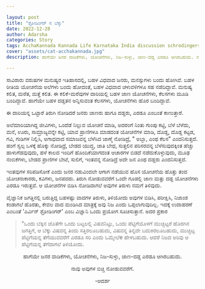 ```yaml
---

layout: post
title: "ಶ್ರೋಡಿಂಗರ್ ನ ಬೆಕ್ಕು"
date: 2022-12-28
author: Adarsha
categories: Story
tags: AcchaKannada Kannada Life Karnataka India discussion schrodingerscat, science, theory
cover: "assets/cat-acchakannada.jpg"
description: ಹಾಗೆಯೇ ಜನರ ವಾಡಿಕೆಗಳು, ಯೋಚನೆಗಳು, ನಿಜ-ಸುಳ್ಳು, ಜಾಣ-ದಡ್ಡ ಎರಡೂ ಆಗಿರಬಹುದು. ನಾವು ಅವುಗಳ ಬಿಚ್ಚಿ ನೋಡುವವರೆಗೆ.

---
```


ಸಾವಿರಾರು ವರುಷಗಳ ಮನುಷ್ಯರ ಇತಿಹಾಸದಲ್ಲಿ, ಬಹಳ ವಿಧವಾದ ಜನರು, ಮನಸ್ಸುಗಳು ಬಂದು ಹೋಗಿವೆ. ಬಹಳ ರೀತಿಯ ಯೋಚನೆಯ ಅಲೆಗಳು ಬಂದು ಹೋದಂತೆ, ಬಹಳ ವಿಧವಾದ ಚಳುವಳಿಗಳೂ ಸಹ ನಡೆದಿದ್ದಾವೆ.
ಮನುಷ್ಯ ಕಲಿತ, ಮರೆತ, ಮತ್ತೆ ಕಲಿತ. ಈ ಕಲಿಕೆ-ಮರೆವುಗಳ ದಾರಿಯಲ್ಲಿ ಬಹಳ ಜಾಣ ಯೋಚನೆಗಳು, ಕೆಲಸಗಳು ಮೂಡಿ ಬಂದಿದ್ದಾವೆ. ಹಾಗೆಯೇ ಬಹಳ ದಡ್ಡತನ ಅನ್ನಿಸುವಂತ ಕೆಲಸಗಳು, ಯೋಚನೆಗಳು ಹೊರ ಬಂದಿದ್ದಾವೆ.

ಈ ದಾರಿಯನ್ನ ಒಟ್ಟಾರೆ ತಿರುಗಿ ನೋಡಿದರೆ ಜನರು ಜಾಣರು ಹಾಗೂ ದಡ್ಡರು, ಎರಡೂ ಎಂಬಂತೆ ಕಾಣುತ್ತಾರೆ.

ಅಲೆಮಾರಿಯಾಗಿದ್ದ ಜೀವಿಗಳು, ಒಂದೆಡೆ ನಿಲ್ಲುವ ಯೋಚನೆ ಮಾಡಿ, ಅದರಂಗೆ ನಿಂತು ಗುಂಪು ಕಟ್ಟಿ, ಬೆಳೆ ಬೆಳೆದು, ಮನೆ, ಊರು, ಸಾಮ್ರಾಜ್ಯವನ್ನೇ ಕಟ್ಟಿ, ಯಾವ ಪ್ರಾಣಿಗಳೂ ಮಾಡದಂತ ಯೋಚನೆಗಳ ಮಾಡಿ, ದೊಡ್ಡ, ದೊಡ್ಡ ಕಟ್ಟಡ, ಗವಿ, ಗುಡಿಗಳ ನಿಲ್ಲಿಸಿ, ಅಗಾಧವಾದ ಸಮಾಜವನ್ನ ಬೆಳೆಸಿದ ಜಾಣ್ಮೆ ನೋಡಿದ್ರೆ, " ಅಬ್ಬಾ, ಎಂಥ ಕೆಲಸ" ಎಂದನಿಸುತ್ತದೆ. ಹಂಗೆ ಸ್ವಲ್ಪ ಒಳಕ್ಕೆ ಹೊಕ್ಕು ನೋಡಿದ್ರೆ, ಬೇಡದ ಯುದ್ಧ, ಜಾತಿ ಬೇಧ, ಸುತ್ತಲಿನ ಪರಿಸರವನ್ನ ಬೆಳೆಸುವುದಕ್ಕಿಂತ ಹೆಚ್ಚು ಹಾಳುಗೆಡವುವುದು, ಹಳೆ ಕಾಲದ ಇಂದಿಗೆ ಹೊಂದಿಕೆಯಾಗದಂತ ಆಚಾರಗಳ ಬಿಡದೆ ನಡೆದುಕೊಳ್ಳುವುದು, ಮೂಢ ನಂಬಿಕೆಗಳು, ಬೇಡದ ಪ್ರಾಣಿಗಳ ಬೇಟೆ, ಸುಲಿಗೆ, ಇಂತವನ್ನ ನೋಡಿದ್ರೆ ಅದೇ ಜನ ಎಂಥ ದಡ್ಡರು ಎಂದನಿಸುತ್ತದೆ.

ಇಂತವುಗಳ ಸರಿಪಡಿಸೋಕೆ ಎಂದು ಜನರ ನಡುವಿಂದಲೇ ಆಗಾಗ ನಡೆಯುವ ಹೊಸ ಯೋಚನೆಯ ಹೊತ್ತು ತಂದ ಯೋಚನಾಕಾರರು, ಕವಿಗಳು, ಜನಪದರು. ತಿರುಗಿ ನೋಡುವವರೆಗೆ ಒಂದೇ ಗೂಡಲ್ಲಿ ಜಾಣ ಮತ್ತು ದಡ್ಡ ಯೋಚನೆಗಳು ಎರಡೂ ಇರುತ್ತವೆ. ಆ ಯೋಚನೆಗಳ ಬಿಡಿಸಿ ನೋಡಿದಾಗಲೆ ಅವುಗಳ ತಿರುಳು ನಮಗೆ ತಿಳಿವುದು.


 ವೈಜ್ಞಾನಿಕ ಜಗತ್ತಿನಲ್ಲಿ ಬರುತ್ತಿದ್ದ ಬಹಳಷ್ಟು ವಾದಗಳ ತಿರುಳು, ತಿಳಿಯೋದು ಅವುಗಳ ಬಿಡಿಸಿ, ಪರೀಕ್ಷಿಸಿ, ನಿಜಾಂಶ ಕಂಡಾಗಲೆ ಹೊರತು, ಕೇವಲ ವಾದ ಮಂಡಿಸಿದ ಮಾತ್ರಕ್ಕೆ ಅವು ನಿಜ ಎಂದು ಒಪ್ಪಲಾಗುವುದಿಲ್ಲ. ಇದಕ್ಕೆ ಉದಾಹರಣೆ ಎಂಬಂತೆ 'ಎರ್ವಿನ್ ಶ್ರೋಡಿಂಗರ್' ಎಂಬ ವಿಜ್ಞಾನಿ ಒಂದು ಪ್ರಯೋಗ ಸೂಚಿಸುತ್ತಾನೆ. ಅದರ ಪ್ರಕಾರ

>"ಒಂದು ಬೆಕ್ಕಿನ ಜೊತೆಗೇ ಒಂದು ಬಟ್ಟಲಲ್ಲಿ ವಿಷವನಿಟ್ಟು, ಒಂದು ಪೆಟ್ಟಿಗೆಯೊಳಗೆ ಮುಚ್ಚಿಟ್ಟರೆ ಹೊರಗಿನ ಜಗತ್ತಿಗೆ, ಆ ಬೆಕ್ಕು ವಿಷವನ್ನ ತಿಂದು ಸತ್ತಿರಲೂಬಹುದು, ವಿಷವನ್ನ ತಿನ್ನದೇ ಬದುಕಿರಲೂಬಹುದು, ಮುಚ್ಚಿಟ್ಟ ಪೆಟ್ಟಿಗೆಯನ್ನ ತೆಗೆಯುವವರೆಗೆ ಎರಡೂ ಸರಿ ಎಂದು ಒಮ್ಮೇಲೆe ಹೇಳಬಹುದು. ಆದರೆ ನಿಜದ ಅರಿವು ಆ ಪೆಟ್ಟಿಗೆಯನ್ನ ತೆಗೆದಾಗಲೆ ತಿಳಿಯೋದು.

<p align="center"> ಹಾಗೆಯೇ ಜನರ ವಾಡಿಕೆಗಳು, ಯೋಚನೆಗಳು, ನಿಜ-ಸುಳ್ಳು, ಜಾಣ-ದಡ್ಡ ಎರಡೂ ಆಗಿರಬಹುದು. </p>
<p align="center"> ನಾವು ಅವುಗಳ ಬಿಚ್ಚಿ ನೋಡುವವರೆಗೆ. </p>


<p align="center"> -ಆದರ್ಶ </p>
